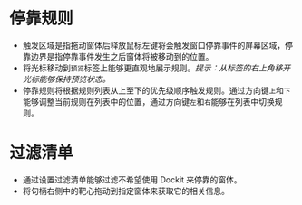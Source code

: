 # 停靠规则
- 触发区域是指拖动窗体后释放鼠标左键将会触发窗口停靠事件的屏幕区域，停靠边界是指停靠事件发生之后窗体将被移动到的位置。
- 将光标移动到`预览`标签上能够更直观地展示规则。*提示：从标签的右上角移开光标能够保持预览状态。*
- 停靠规则将根据规则列表从上至下的优先级顺序触发规则。通过方向键`上`和`下`能够调整当前规则在列表中的位置，通过方向键`左`和`右`能够在列表中切换规则。

# 过滤清单
- 通过设置过滤清单能够过滤不希望使用 Dockit 来停靠的窗体。
- 将句柄右侧中的靶心拖动到指定窗体来获取它的相关信息。

